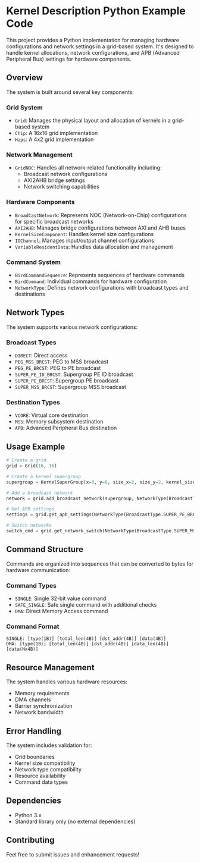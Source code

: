 # Kernel Description Python Example Code

This project provides a Python implementation for managing hardware configurations and network settings in a grid-based system. It's designed to handle kernel allocations, network configurations, and APB (Advanced Peripheral Bus) settings for hardware components.

## Overview

The system is built around several key components:

### Grid System
- `Grid`: Manages the physical layout and allocation of kernels in a grid-based system
- `Chip`: A 16x16 grid implementation
- `Haps`: A 4x2 grid implementation

### Network Management
- `GridNOC`: Handles all network-related functionality including:
  - Broadcast network configurations
  - AXI2AHB bridge settings
  - Network switching capabilities

### Hardware Components
- `BroadCastNetwork`: Represents NOC (Network-on-Chip) configurations for specific broadcast networks
- `AXI2AHB`: Manages bridge configurations between AXI and AHB buses
- `KernelSizeComponent`: Handles kernel size configurations
- `IOChannel`: Manages input/output channel configurations
- `VariableResidentData`: Handles data allocation and management

### Command System
- `BirdCommandSequence`: Represents sequences of hardware commands
- `BirdCommand`: Individual commands for hardware configuration
- `NetworkType`: Defines network configurations with broadcast types and destinations

## Network Types

The system supports various network configurations:

### Broadcast Types
- `DIRECT`: Direct access
- `PEG_MSS_BRCST`: PEG to MSS broadcast
- `PEG_PE_BRCST`: PEG to PE broadcast
- `SUPER_PE_ID_BRCST`: Supergroup PE ID broadcast
- `SUPER_PE_BRCST`: Supergroup PE broadcast
- `SUPER_MSS_BRCST`: Supergroup MSS broadcast

### Destination Types
- `VCORE`: Virtual core destination
- `MSS`: Memory subsystem destination
- `APB`: Advanced Peripheral Bus destination

## Usage Example

```python
# Create a grid
grid = Grid(16, 16)

# Create a kernel supergroup
supergroup = KernelSuperGroup(x=0, y=0, size_x=2, size_y=2, kernel_size=KernelSize.SIZE_2X2)

# Add a broadcast network
network = grid.add_broadcast_network(supergroup, NetworkType(BroadcastType.SUPER_PE_BRCST, GridDestinationType.VCORE))

# Get APB settings
settings = grid.get_apb_settings(NetworkType(BroadcastType.SUPER_PE_BRCST, GridDestinationType.VCORE))

# Switch networks
switch_cmd = grid.get_network_switch(NetworkType(BroadcastType.SUPER_MSS_BRCST, GridDestinationType.MSS))
```

## Command Structure

Commands are organized into sequences that can be converted to bytes for hardware communication:

### Command Types
- `SINGLE`: Single 32-bit value command
- `SAFE_SINGLE`: Safe single command with additional checks
- `DMA`: Direct Memory Access command

### Command Format
```
SINGLE: [type(1B)] [total_len(4B)] [dst_addr(4B)] [data(4B)]
DMA: [type(1B)] [total_len(4B)] [dst_addr(4B)] [data_len(4B)] [data(Nx4B)]
```

## Resource Management

The system handles various hardware resources:
- Memory requirements
- DMA channels
- Barrier synchronization
- Network bandwidth

## Error Handling

The system includes validation for:
- Grid boundaries
- Kernel size compatibility
- Network type compatibility
- Resource availability
- Command data types

## Dependencies

- Python 3.x
- Standard library only (no external dependencies)

## Contributing

Feel free to submit issues and enhancement requests!
 
